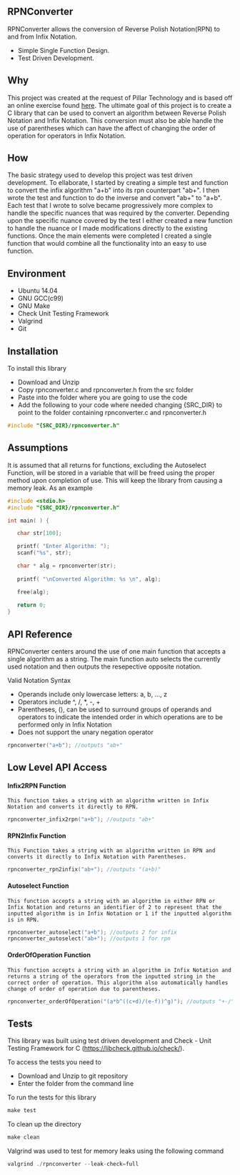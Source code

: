 ## RPNConverter

RPNConverter allows the conversion of Reverse Polish Notation(RPN) to and from Infix Notation.
* Simple Single Function Design.
* Test Driven Development.

## Why

This project was created at the request of Pillar Technology and is based off an online exercise found [here](http://www.spoj.com/problems/ONP/). The ultimate goal of this project is to create a C library that can be used to convert an algorithm between Reverse Polish Notation and Infix Notation. This conversion must also be able handle the use of parentheses which can have the affect of changing the order of operation for operators in Infix Notation.

## How

The basic strategy used to develop this project was test driven development. To ellaborate, I started by creating a simple test and function to convert the infix algorithm "a+b" into its rpn counterpart "ab+". I then wrote the test and function to do the inverse and convert "ab+" to "a+b". Each test that I wrote to solve became progressively more complex to handle the specific nuances that was required by the converter. Depending upon the specific nuance covered by the test I either created a new function to handle the nuance or I made modifications directly to the existing functions. Once the main elements were completed I created a single function that would combine all the functionality into an easy to use function.

## Environment

* Ubuntu 14.04
* GNU GCC(c99)
* GNU Make
* Check Unit Testing Framework
* Valgrind
* Git

## Installation

To install this library
* Download and Unzip
* Copy rpnconverter.c and rpnconverter.h from the src folder
* Paste into the folder where you are going to use the code
* Add the following to your code where needed changing {SRC_DIR} to point to the folder containing rpnconverter.c and rpnconverter.h 
```c
#include "{SRC_DIR}/rpnconverter.h"
```

## Assumptions

It is assumed that all returns for functions, excluding the Autoselect Function, will be stored in a variable that will be freed using the proper method upon completion of use. This will keep the library from causing a memory leak. As an example

```c
#include <stdio.h>
#include "{SRC_DIR}/rpnconverter.h"

int main( ) {

   char str[100];

   printf( "Enter Algorithm: ");
   scanf("%s", str);

   char * alg = rpnconverter(str);
    
   printf( "\nConverted Algorithm: %s \n", alg);

   free(alg);
    
   return 0;
}
```

## API Reference

RPNConverter centers around the use of one main function that accepts a single algorithm as a string. The main function auto selects the currently used notation and then outputs the resepective opposite notation.

Valid Notation Syntax
* Operands include only lowercase letters: a, b, ..., z
* Operators include ^, /, *, -, +
* Parentheses, (), can be used to surround groups of operands and operators to indicate
the intended order in which operations are to be performed only in Infix Notation
* Does not support the unary negation operator

```c
rpnconverter("a+b"); //outputs "ab+"
```

## Low Level API Access

#### Infix2RPN Function
    This function takes a string with an algorithm written in Infix Notation and converts it directly to RPN.
```c
rpnconverter_infix2rpn("a+b"); //outputs "ab+"
```
#### RPN2Infix Function
    This Function takes a string with an algorithm written in RPN and converts it directly to Infix Notation with Parentheses.
```c
rpnconverter_rpn2infix("ab+"); //outputs "(a+b)"
```
#### Autoselect Function
    This function accepts a string with an algorithm in either RPN or Infix Notation and returns an identifier of 2 to represent that the inputted algorithm is in Infix Notation or 1 if the inputted algorithm is in RPN.
```c
rpnconverter_autoselect("a+b"); //outputs 2 for infix
rpnconverter_autoselect("ab+"); //outputs 1 for rpn
```
#### OrderOfOperation Function
    This function accepts a string with an algorithm in Infix Notation and returns a string of the operators from the inputted string in the correct order of operation. This algorithm also automatically handles change of order of operation due to parentheses.
```c
rpnconverter_orderOfOperation("(a*b^((c+d)/(e-f))^g)"); //outputs "+-/^^*"
```

## Tests

This library was built using test driven development and Check - Unit Testing Framework for C (https://libcheck.github.io/check/).

To access the tests you need to
* Download and Unzip to git repository
* Enter the folder from the command line


To run the tests for this library
```c
make test
```

To clean up the directory
```c
make clean
```

Valgrind was used to test for memory leaks using the following command
```c
valgrind ./rpnconverter --leak-check=full
```